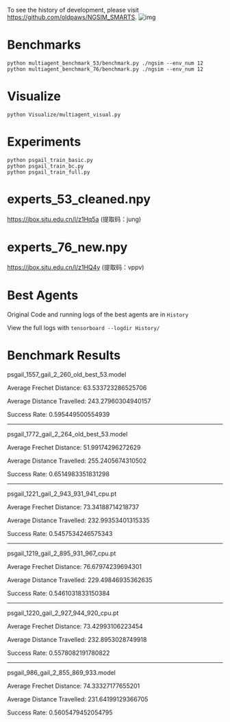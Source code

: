 To see the history of development, please visit https://github.com/oldpaws/NGSIM_SMARTS.
![img](https://github.com/oldpaws/AI3601_RL_Final_Project_MAGAIL/blob/main/demo/10_agents_0.gif)


# Benchmarks
```
python multiagent_benchmark_53/benchmark.py ./ngsim --env_num 12
python multiagent_benchmark_76/benchmark.py ./ngsim --env_num 12
```

# Visualize
```
python Visualize/multiagent_visual.py   
```

# Experiments
```
python psgail_train_basic.py
python psgail_train_bc.py
python psgail_train_full.py
```
# experts_53_cleaned.npy
https://jbox.sjtu.edu.cn/l/z1Hq5a (提取码：jung)

# experts_76_new.npy
https://jbox.sjtu.edu.cn/l/z1HQ4y (提取码：vppv)

# Best Agents
Original Code and running logs of the best agents are in `History`

View the full logs with `tensorboard --logdir History/`

# Benchmark Results
psgail_1557_gail_2_260_old_best_53.model

Average Frechet Distance: 63.533723286525706

Average Distance Travelled: 243.27960304940157

Success Rate: 0.595449500554939

---

psgail_1772_gail_2_264_old_best_53.model

Average Frechet Distance: 51.99174296272629

Average Distance Travelled: 255.2405674310502

Success Rate: 0.6514983351831298

---

psgail_1221_gail_2_943_931_941_cpu.pt

Average Frechet Distance: 73.34188714218737

Average Distance Travelled: 232.99353401315335

Success Rate: 0.5457534246575343

---

psgail_1219_gail_2_895_931_967_cpu.pt

Average Frechet Distance: 76.67974239694301

Average Distance Travelled: 229.49846935362635

Success Rate: 0.5461031833150384

---

psgail_1220_gail_2_927_944_920_cpu.pt

Average Frechet Distance: 73.42993106223454

Average Distance Travelled: 232.8953028749918

Success Rate: 0.5578082191780822

---

psgail_986_gail_2_855_869_933.model

Average Frechet Distance: 74.33327177655201

Average Distance Travelled: 231.64199129366705

Success Rate: 0.5605479452054795
